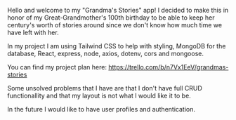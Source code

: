 Hello and welcome to my "Grandma's Stories" app! I decided to make this in honor of my Great-Grandmother's 100th birthday to be able to keep her century's worth of stories around since we don't know how much time we have left with her.

In my project I am using Tailwind CSS to help with styling, MongoDB for the database, React, express, node, axios, dotenv, cors and mongoose.

You can find my project plan here: https://trello.com/b/n7Vx1EeV/grandmas-stories 

Some unsolved problems that I have are that I don't have full CRUD functionallity and that my layout is not what I would like it to be.

In the future I would like to have user profiles and authentication.